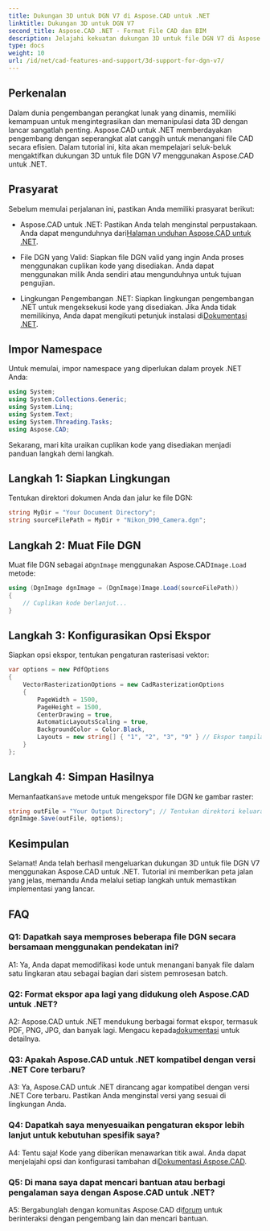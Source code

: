 ```yaml
---
title: Dukungan 3D untuk DGN V7 di Aspose.CAD untuk .NET
linktitle: Dukungan 3D untuk DGN V7
second_title: Aspose.CAD .NET - Format File CAD dan BIM
description: Jelajahi kekuatan dukungan 3D untuk file DGN V7 di Aspose.CAD untuk .NET. Ikuti panduan langkah demi langkah kami untuk mengintegrasikan dan memanipulasi file CAD dengan mudah.
type: docs
weight: 10
url: /id/net/cad-features-and-support/3d-support-for-dgn-v7/
---
```

## Perkenalan

Dalam dunia pengembangan perangkat lunak yang dinamis, memiliki kemampuan untuk mengintegrasikan dan memanipulasi data 3D dengan lancar sangatlah penting. Aspose.CAD untuk .NET memberdayakan pengembang dengan seperangkat alat canggih untuk menangani file CAD secara efisien. Dalam tutorial ini, kita akan mempelajari seluk-beluk mengaktifkan dukungan 3D untuk file DGN V7 menggunakan Aspose.CAD untuk .NET.

## Prasyarat

Sebelum memulai perjalanan ini, pastikan Anda memiliki prasyarat berikut:

-  Aspose.CAD untuk .NET: Pastikan Anda telah menginstal perpustakaan. Anda dapat mengunduhnya dari[Halaman unduhan Aspose.CAD untuk .NET](https://releases.aspose.com/cad/net/).

- File DGN yang Valid: Siapkan file DGN valid yang ingin Anda proses menggunakan cuplikan kode yang disediakan. Anda dapat menggunakan milik Anda sendiri atau mengunduhnya untuk tujuan pengujian.

- Lingkungan Pengembangan .NET: Siapkan lingkungan pengembangan .NET untuk mengeksekusi kode yang disediakan. Jika Anda tidak memilikinya, Anda dapat mengikuti petunjuk instalasi di[Dokumentasi .NET](https://docs.microsoft.com/en-us/dotnet/core/install/).

## Impor Namespace

Untuk memulai, impor namespace yang diperlukan dalam proyek .NET Anda:

```csharp
using System;
using System.Collections.Generic;
using System.Linq;
using System.Text;
using System.Threading.Tasks;
using Aspose.CAD;
```

Sekarang, mari kita uraikan cuplikan kode yang disediakan menjadi panduan langkah demi langkah.

## Langkah 1: Siapkan Lingkungan

Tentukan direktori dokumen Anda dan jalur ke file DGN:

```csharp
string MyDir = "Your Document Directory";
string sourceFilePath = MyDir + "Nikon_D90_Camera.dgn";
```

## Langkah 2: Muat File DGN

 Muat file DGN sebagai a`DgnImage` menggunakan Aspose.CAD`Image.Load` metode:

```csharp
using (DgnImage dgnImage = (DgnImage)Image.Load(sourceFilePath))
{
    // Cuplikan kode berlanjut...
}
```

## Langkah 3: Konfigurasikan Opsi Ekspor

Siapkan opsi ekspor, tentukan pengaturan rasterisasi vektor:

```csharp
var options = new PdfOptions
{
    VectorRasterizationOptions = new CadRasterizationOptions
    {
        PageWidth = 1500,
        PageHeight = 1500,
        CenterDrawing = true,
        AutomaticLayoutsScaling = true,
        BackgroundColor = Color.Black,
        Layouts = new string[] { "1", "2", "3", "9" } // Ekspor tampilan tertentu
    }
};
```

## Langkah 4: Simpan Hasilnya

 Memanfaatkan`Save` metode untuk mengekspor file DGN ke gambar raster:

```csharp
string outFile = "Your Output Directory"; // Tentukan direktori keluaran
dgnImage.Save(outFile, options);
```

## Kesimpulan

Selamat! Anda telah berhasil mengeluarkan dukungan 3D untuk file DGN V7 menggunakan Aspose.CAD untuk .NET. Tutorial ini memberikan peta jalan yang jelas, memandu Anda melalui setiap langkah untuk memastikan implementasi yang lancar.

## FAQ

### Q1: Dapatkah saya memproses beberapa file DGN secara bersamaan menggunakan pendekatan ini?

A1: Ya, Anda dapat memodifikasi kode untuk menangani banyak file dalam satu lingkaran atau sebagai bagian dari sistem pemrosesan batch.

### Q2: Format ekspor apa lagi yang didukung oleh Aspose.CAD untuk .NET?

 A2: Aspose.CAD untuk .NET mendukung berbagai format ekspor, termasuk PDF, PNG, JPG, dan banyak lagi. Mengacu kepada[dokumentasi](https://reference.aspose.com/cad/net/) untuk detailnya.

### Q3: Apakah Aspose.CAD untuk .NET kompatibel dengan versi .NET Core terbaru?

A3: Ya, Aspose.CAD untuk .NET dirancang agar kompatibel dengan versi .NET Core terbaru. Pastikan Anda menginstal versi yang sesuai di lingkungan Anda.

### Q4: Dapatkah saya menyesuaikan pengaturan ekspor lebih lanjut untuk kebutuhan spesifik saya?

 A4: Tentu saja! Kode yang diberikan menawarkan titik awal. Anda dapat menjelajahi opsi dan konfigurasi tambahan di[Dokumentasi Aspose.CAD](https://reference.aspose.com/cad/net/).

### Q5: Di mana saya dapat mencari bantuan atau berbagi pengalaman saya dengan Aspose.CAD untuk .NET?

A5: Bergabunglah dengan komunitas Aspose.CAD di[forum](https://forum.aspose.com/c/cad/19) untuk berinteraksi dengan pengembang lain dan mencari bantuan.